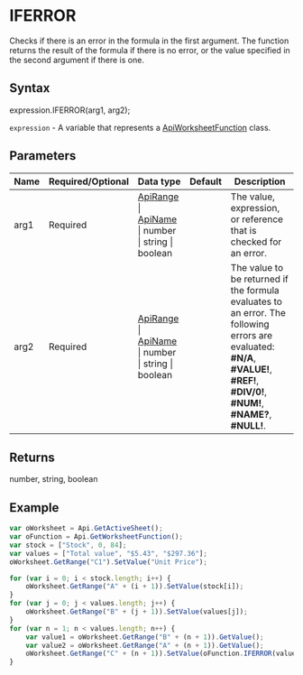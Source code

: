 # IFERROR

Checks if there is an error in the formula in the first argument. The function returns the result of the formula if there is no error, or the value specified in the second argument if there is one.

## Syntax

expression.IFERROR(arg1, arg2);

`expression` - A variable that represents a [ApiWorksheetFunction](../ApiWorksheetFunction.md) class.

## Parameters

| **Name** | **Required/Optional** | **Data type** | **Default** | **Description** |
| ------------- | ------------- | ------------- | ------------- | ------------- |
| arg1 | Required | [ApiRange](../../ApiRange/ApiRange.md) &#124; [ApiName](../../ApiName/ApiName.md) &#124; number &#124; string &#124; boolean |  | The value, expression, or reference that is checked for an error. |
| arg2 | Required | [ApiRange](../../ApiRange/ApiRange.md) &#124; [ApiName](../../ApiName/ApiName.md) &#124; number &#124; string &#124; boolean |  | The value to be returned if the formula evaluates to an error. The following errors are evaluated: **#N/A**, **#VALUE!**, **#REF!**, **#DIV/0!**, **#NUM!**, **#NAME?**, **#NULL!**. |

## Returns

number, string, boolean

## Example



```javascript
var oWorksheet = Api.GetActiveSheet();
var oFunction = Api.GetWorksheetFunction();
var stock = ["Stock", 0, 84];
var values = ["Total value", "$5.43", "$297.36"];
oWorksheet.GetRange("C1").SetValue("Unit Price");

for (var i = 0; i < stock.length; i++) {
    oWorksheet.GetRange("A" + (i + 1)).SetValue(stock[i]);
}
for (var j = 0; j < values.length; j++) {
    oWorksheet.GetRange("B" + (j + 1)).SetValue(values[j]);
}
for (var n = 1; n < values.length; n++) {
    var value1 = oWorksheet.GetRange("B" + (n + 1)).GetValue();
    var value2 = oWorksheet.GetRange("A" + (n + 1)).GetValue();
    oWorksheet.GetRange("C" + (n + 1)).SetValue(oFunction.IFERROR(value1/value2, "Out of stock"));
}
```
